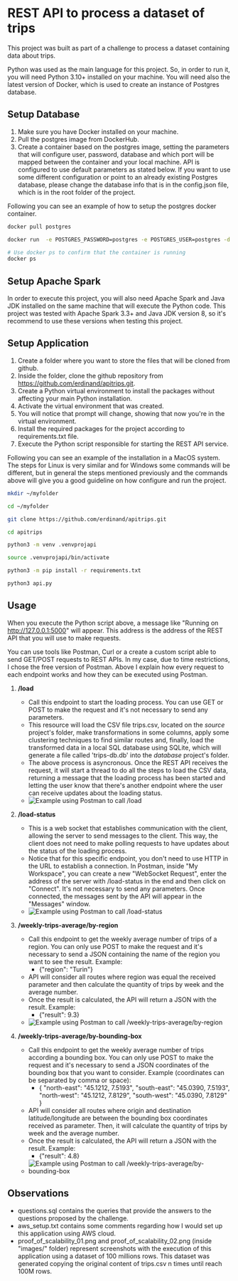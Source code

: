 # REST API to process a dataset of trips

This project was built as part of a challenge to process a dataset containing data about trips.

Python was used as the main language for this project. So, in order to run it, you will need Python 3.10+ installed on your machine. You will need also the latest version of Docker, which is used to create an instance of Postgres database.

## Setup Database

1. Make sure you have Docker installed on your machine.
2. Pull the postgres image from DockerHub.
3. Create a container based on the postgres image, setting the parameters that will configure user, password, database and which port will be mapped between the container and your local machine. API is configured to use default parameters as stated below. If you want to use some different configuration or point to an already existing Postgres database, please change the database info that is in the config.json file, which is in the root folder of the project.

Following you can see an example of how to setup the postgres docker container.

```bash
docker pull postgres

docker run  -e POSTGRES_PASSWORD=postgres -e POSTGRES_USER=postgres -d -p 5432:5432 postgres

# Use docker ps to confirm that the container is running
docker ps
```

## Setup Apache Spark

In order to execute this project, you will also need Apache Spark and Java JDK installed on the same machine that will execute the Python code. This project was tested with Apache Spark 3.3+ and Java JDK version 8, so it's recommend to use these versions when testing this project.


## Setup Application

1. Create a folder where you want to store the files that will be cloned from github.
2. Inside the folder, clone the github repository from https://github.com/erdinand/apitrips.git.
3. Create a Python virtual environment to install the packages without affecting your main Python installation.
4. Activate the virtual environment that was created.
5. You will notice that prompt will change, showing that now you're in the virtual environment.
6. Install the required packages for the project according to requirements.txt file.
7. Execute the Python script responsible for starting the REST API service.

Following you can see an example of the installation in a MacOS system. The steps for Linux is very similar and for Windows some commands will be different, but in general the steps mentioned previously and the commands above will give you a good guideline on how configure and run the project.

```bash
mkdir ~/myfolder

cd ~/myfolder

git clone https://github.com/erdinand/apitrips.git

cd apitrips

python3 -m venv .venvprojapi

source .venvprojapi/bin/activate

python3 -m pip install -r requirements.txt

python3 api.py
```


## Usage

When you execute the Python script above, a message like "Running on http://127.0.0.1:5000" will appear. This address is the address of the REST API that you will use to make requests.

You can use tools like Postman, Curl or a create a custom script able to send GET/POST requests to REST APIs. In my case, due to time restrictions, I chose the free version of Postman. Above I explain how every request to each endpoint works and how they can be executed using Postman.

1. **/load**
     - Call this endpoint to start the loading process. You can use GET or POST to make the request and it's not necessary to send any parameters. 
     - This resource will load the CSV file trips.csv, located on the *source* project's folder, make transformations in some columns, apply some clustering techniques to find similar routes and, finally, load the transformed data in a local SQL database using SQLite, which will generate a file called 'trips-db.db' into the *database* project's folder.
     - The above process is asyncronous. Once the REST API receives the request, it will start a thread to do all the steps to load the CSV data, returning a message that the loading process has been started and letting the user know that there's another endpoint where the user can receive updates about the loading status.
     - ![Example using Postman to call /load](images/postman-01-load.png?raw=true "Example using Postman to call /load")

2. **/load-status**
     - This is a web socket that establishes communication with the client, allowing the server to send messages to the client. This way, the client does not need to make polling requests to have updates about the status of the loading process.
     - Notice that for this specific endpoint, you don't need to use HTTP in the URL to establish a connection. In Postman, inside "My Workspace", you can create a new "WebSocket Request", enter the address of the server with /load-status in the end and then click on "Connect". It's not necessary to send any parameters. Once connected, the messages sent by the API will appear in the "Messages" window.
     - ![Example using Postman to call /load-status](images/postman-02-load-status.png?raw=true "Example using Postman to call /load-status")

3. **/weekly-trips-average/by-region**
     - Call this endpoint to get the weekly average number of trips of a region. You can only use POST to make the request and it's necessary to send a JSON containing the name of the region you want to see the result. Example:
        -   {"region": "Turin"}
     - API will consider all routes where region was equal the received parameter and then calculate the quantity of trips by week and the average number.
     - Once the result is calculated, the API will return a JSON with the result. Example:
        -   {"result": 9.3}
     - ![Example using Postman to call /weekly-trips-average/by-region](images/postman-03-avg-by-region.png?raw=true "Example using Postman to call /weekly-trips-average/by-region")

4. **/weekly-trips-average/by-bounding-box**
     - Call this endpoint to get the weekly average number of trips according a bounding box. You can only use POST to make the request and it's necessary to send a JSON coordinates of the bounding box that you want to consider. Example (coordinates can be separated by comma or space):
        -   {
                "north-east": "45.1212, 7.5193",
                "south-east": "45.0390, 7.5193",
                "north-west": "45.1212, 7.8129",
                "south-west": "45.0390, 7.8129"
            }
     - API will consider all routes where origin and destination latitude/longitude are between the bounding box coordinates received as parameter. Then, it will calculate the quantity of trips by week and the average number.
     - Once the result is calculated, the API will return a JSON with the result. Example:
        - {"result": 4.8}
     - ![Example using Postman to call /weekly-trips-average/by-bounding-box](images/postman-04-avg-by-bounding-box.png?raw=true "Example using Postman to call /weekly-trips-average/by-bounding-box")


## Observations 

 - questions.sql contains the queries that provide the answers to the questions proposed by the challenge.
 - aws_setup.txt contains some comments regarding how I would set up this application using AWS cloud.
 - proof_of_scalability_01.png and proof_of_scalability_02.png (inside "images/" folder) represent screenshots with the execution of this application using a dataset of 100 millions rows. This dataset was generated copying the original content of trips.csv n times until reach 100M rows.
